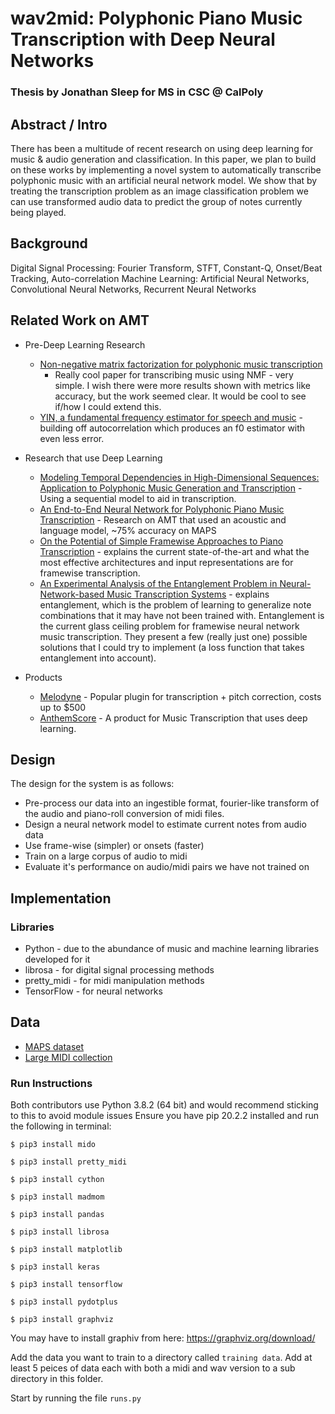 # wav2mid: Polyphonic Piano Music Transcription with Deep Neural Networks

### Thesis by Jonathan Sleep for MS in CSC @ CalPoly

## Abstract / Intro

There has been a multitude of recent research on using deep learning for music & audio generation and classification. In this paper, we plan to build on these works by implementing a novel system to automatically transcribe polyphonic music with an artificial neural network model. We show that by treating the transcription problem as an image classification problem we can use transformed audio data to predict the group of notes currently being played.

## Background

Digital Signal Processing: Fourier Transform, STFT, Constant-Q, Onset/Beat Tracking, Auto-correlation
Machine Learning: Artificial Neural Networks, Convolutional Neural Networks, Recurrent Neural Networks

## Related Work on AMT

- Pre-Deep Learning Research

  - [Non-negative matrix factorization for polyphonic music transcription](http://ieeexplore.ieee.org/abstract/document/1285860/)
    - Really cool paper for transcribing music using NMF - very simple. I wish there were more results shown with metrics like accuracy, but the work seemed clear. It would be cool to see if/how I could extend this.
  - [YIN, a fundamental frequency estimator for speech and music](asa.scitation.org/doi/abs/10.1121/1.1458024) - building off autocorrelation which produces an f0 estimator with even less error.

- Research that use Deep Learning

  - [Modeling Temporal Dependencies in High-Dimensional Sequences: Application to Polyphonic Music Generation and Transcription](https://arxiv.org/abs/1206.6392) - Using a sequential model to aid in transcription.
  - [An End-to-End Neural Network for Polyphonic Piano Music Transcription](https://arxiv.org/abs/1508.01774) - Research on AMT that used an acoustic and language model, ~75% accuracy on MAPS
  - [On the Potential of Simple Framewise Approaches to Piano Transcription](https://arxiv.org/abs/1612.05153) - explains the current state-of-the-art and what the most effective architectures and input representations are for framewise transcription.
  - [An Experimental Analysis of the Entanglement Problem in Neural-Network-based Music Transcription Systems](https://arxiv.org/abs/1702.00025) - explains entanglement, which is the problem of learning to generalize note combinations that it may have not been trained with. Entanglement is the current glass ceiling problem for framewise neural network music transcription. They present a few (really just one) possible solutions that I could try to implement (a loss function that takes entanglement into account).

- Products
  - [Melodyne](http://www.celemony.com/en/melodyne/what-is-melodyne) - Popular plugin for transcription + pitch correction, costs up to \$500
  - [AnthemScore](https://www.lunaverus.com/cnn) - A product for Music Transcription that uses deep learning.

## Design

The design for the system is as follows:

- Pre-process our data into an ingestible format, fourier-like transform of the audio and piano-roll conversion of midi files.
- Design a neural network model to estimate current notes from audio data
- Use frame-wise (simpler) or onsets (faster)
- Train on a large corpus of audio to midi
- Evaluate it's performance on audio/midi pairs we have not trained on

## Implementation

### Libraries

- Python - due to the abundance of music and machine learning libraries developed for it
- librosa - for digital signal processing methods
- pretty_midi - for midi manipulation methods
- TensorFlow - for neural networks

## Data

- [MAPS dataset](http://www.tsi.telecom-paristech.fr/aao/en/2010/07/08/maps-database-a-piano-database-for-multipitch-estimation-and-automatic-transcription-of-music/)
- [Large MIDI collection](https://www.reddit.com/r/WeAreTheMusicMakers/comments/3ajwe4/the_largest_midi_collection_on_the_internet/)

### Run Instructions

Both contributors use Python 3.8.2 (64 bit) and would recommend sticking to this to avoid module issues
Ensure you have pip 20.2.2 installed and run the following in terminal:

`$ pip3 install mido`

`$ pip3 install pretty_midi`

`$ pip3 install cython`

`$ pip3 install madmom`

`$ pip3 install pandas`

`$ pip3 install librosa`

`$ pip3 install matplotlib`

`$ pip3 install keras`

`$ pip3 install tensorflow`

`$ pip3 install pydotplus`

`$ pip3 install graphviz`

You may have to install graphiv from here: https://graphviz.org/download/

Add the data you want to train to a directory called `training data`. Add at least 5 peices of data each with both a midi and wav version to a sub directory in this folder.

Start by running the file `runs.py`
